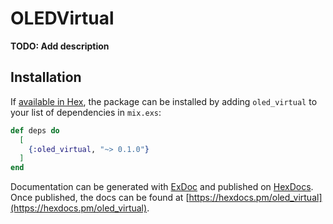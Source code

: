 # OLEDVirtual

**TODO: Add description**

## Installation

If [available in Hex](https://hex.pm/docs/publish), the package can be installed
by adding `oled_virtual` to your list of dependencies in `mix.exs`:

```elixir
def deps do
  [
    {:oled_virtual, "~> 0.1.0"}
  ]
end
```

Documentation can be generated with [ExDoc](https://github.com/elixir-lang/ex_doc)
and published on [HexDocs](https://hexdocs.pm). Once published, the docs can
be found at [https://hexdocs.pm/oled_virtual](https://hexdocs.pm/oled_virtual).

